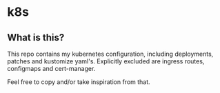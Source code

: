 # k8s

## What is this?

This repo contains my kubernetes configuration, including deployments, patches and kustomize yaml's.
Explicitly excluded are ingress routes, configmaps and cert-manager.

Feel free to copy and/or take inspiration from that.
